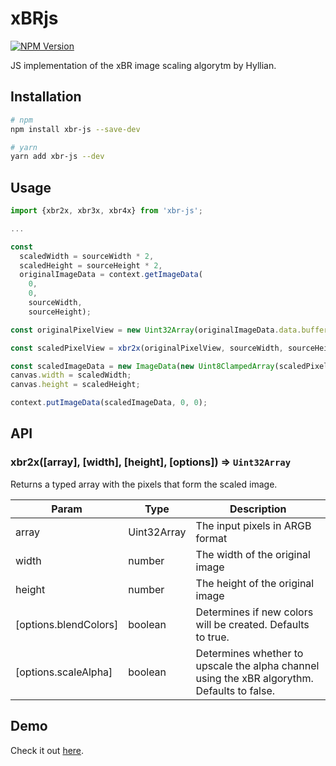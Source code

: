# xBRjs

[![NPM Version](https://img.shields.io/npm/v/incremental-js-identifier.svg)](https://www.npmjs.com/package/incremental-js-identifier)

JS implementation of the xBR image scaling algorytm by Hyllian.

## Installation

```sh
# npm
npm install xbr-js --save-dev

# yarn
yarn add xbr-js --dev
```

## Usage

```js
import {xbr2x, xbr3x, xbr4x} from 'xbr-js';

...

const
  scaledWidth = sourceWidth * 2,
  scaledHeight = sourceHeight * 2,
  originalImageData = context.getImageData(
    0,
    0,
    sourceWidth,
    sourceHeight);

const originalPixelView = new Uint32Array(originalImageData.data.buffer);

const scaledPixelView = xbr2x(originalPixelView, sourceWidth, sourceHeight);

const scaledImageData = new ImageData(new Uint8ClampedArray(scaledPixelView.buffer), scaledWidth, scaledHeight);
canvas.width = scaledWidth;
canvas.height = scaledHeight;

context.putImageData(scaledImageData, 0, 0);
```


## API

### xbr2x([array], [width], [height], [options]) ⇒ `Uint32Array`
Returns a typed array with the pixels that form the scaled image.

| Param | Type | Description |
|-------|------|-------------|
| array | Uint32Array | The input pixels in ARGB format |
| width | number | The width of the original image |
| height | number | The height of the original image |
| [options.blendColors] | boolean | Determines if new colors will be created. Defaults to true. |
| [options.scaleAlpha] | boolean | Determines whether to upscale the alpha channel using the xBR algorythm. Defaults to false. |

## Demo

Check it out [here](http://joseprio.github.io/xBRjs/demo/demo.html).
